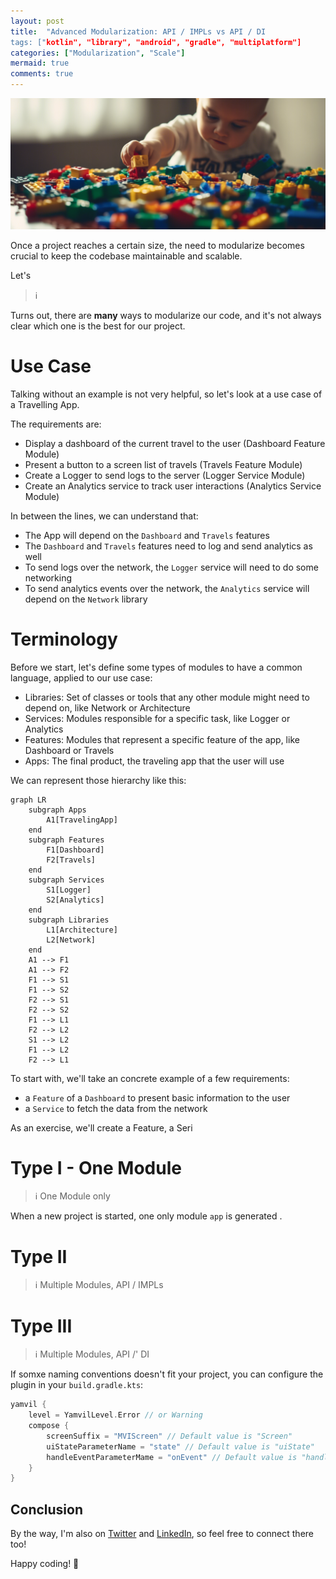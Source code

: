 ```yaml
---
layout: post
title:  "Advanced Modularization: API / IMPLs vs API / DI
tags: ["kotlin", "library", "android", "gradle", "multiplatform"]
categories: ["Modularization", "Scale"]
mermaid: true
comments: true
---
```


![Legos](/assets/img/header-baby-legos.png)

Once a project reaches a certain size, the need to modularize becomes crucial to keep the codebase maintainable and scalable.

Let's



> ℹ️ 

Turns out, there are **many** ways to modularize our code, and it's not always clear which one is the best for our project.

# Use Case

Talking without an example is not very helpful, so let's look at a use case of a Travelling App.

The requirements are:

- Display a dashboard of the current travel to the user (Dashboard Feature Module)
- Present a button to a screen list of travels (Travels Feature Module)
- Create a Logger to send logs to the server (Logger Service Module)
- Create an Analytics service to track user interactions (Analytics Service Module)

In between the lines, we can understand that:

- The App will depend on the `Dashboard` and `Travels` features
- The `Dashboard` and `Travels` features need to log and send analytics as well
- To send logs over the network, the `Logger` service will need to do some networking 
- To send analytics events over the network, the `Analytics` service will depend on the `Network` library

# Terminology

Before we start, let's define some types of modules to have a common language, applied to our use case:

- Libraries: Set of classes or tools that any other module might need to depend on, like Network or Architecture
- Services: Modules responsible for a specific task, like Logger or Analytics
- Features: Modules that represent a specific feature of the app, like Dashboard or Travels
- Apps: The final product, the traveling app that the user will use




We can represent those hierarchy like this: 

```mermaid
graph LR
    subgraph Apps
        A1[TravelingApp]
    end
    subgraph Features
        F1[Dashboard]
        F2[Travels]
    end
    subgraph Services
        S1[Logger]
        S2[Analytics]
    end
    subgraph Libraries
        L1[Architecture]
        L2[Network]
    end
    A1 --> F1
    A1 --> F2
    F1 --> S1
    F1 --> S2
    F2 --> S1
    F2 --> S2
    F1 --> L1
    F2 --> L2
    S1 --> L2
    F1 --> L2
    F2 --> L1
```



To start with, we'll take an concrete example of a few requirements:

- a `Feature` of a `Dashboard` to present basic information to the user
- a `Service` to fetch the data from the network


As an exercise, we'll create a Feature, a Seri


# Type I - One Module

> ℹ️ One Module only 

When a new project is started, one only module `app` is generated .



# Type II

> ℹ️ Multiple Modules, API / IMPLs

# Type III

> ℹ️ Multiple Modules, API /' DI

If somxe naming conventions doesn't fit your project, you can configure the plugin in your `build.gradle.kts`:

```kotlin
yamvil {
    level = YamvilLevel.Error // or Warning
    compose {
        screenSuffix = "MVIScreen" // Default value is "Screen"
        uiStateParameterName = "state" // Default value is "uiState"
        handleEventParameterMame = "onEvent" // Default value is "handleEvent"
    }
}
```

## Conclusion



By the way, I'm also on [Twitter](https://twitter.com/galex) and [LinkedIn](https://www.linkedin.com/in/agherschon/), so feel free to connect there too!

Happy coding! 📖
